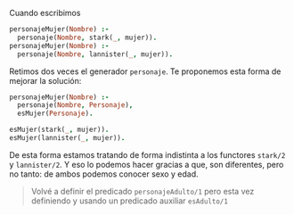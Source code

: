 Cuando escribimos

```prolog
personajeMujer(Nombre) :-
  personaje(Nombre, stark(_, mujer)).
personajeMujer(Nombre) :-
  personaje(Nombre, lannister(_, mujer)).
```

Retimos dos veces el generador `personaje`. Te proponemos esta forma de mejorar la solución:

```prolog
personajeMujer(Nombre) :-
  personaje(Nombre, Personaje),
  esMujer(Personaje).

esMujer(stark(_, mujer)).
esMujer(lannister(_, mujer)).
```

De esta forma estamos tratando de forma indistinta a los functores `stark/2` y `lannister/2`. Y eso lo podemos hacer gracias a que, son diferentes, pero no tanto: de ambos podemos conocer sexo y edad.

> Volvé a definir el predicado `personajeAdulto/1` pero esta vez definiendo y usando un predicado auxiliar `esAdulto/1`



